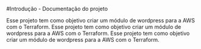 #Introdução - Documentação do projeto


Esse projeto tem como objetivo criar um módulo de wordpress para a AWS com o Terraform.
Esse projeto tem como objetivo criar um módulo de wordpress para a AWS com o Terraform.
Esse projeto tem como objetivo criar um módulo de wordpress para a AWS com o Terraform.


